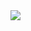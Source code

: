 <!--a href="https://github.com/mateus-aleixo">
  <img height=175 width=420 align="center" src="https://github-readme-stats-sigma-five.vercel.app/api?username=mateus-aleixo&show_icons=true&theme=tokyonight&bg_color=00000000" />
</a>
<a href="https://github.com/mateus-aleixo">
  <img height=175 width=420 align="center" src="https://github-readme-stats-sigma-five.vercel.app/api/top-langs?username=mateus-aleixo&size_weight=0.5&count_weight=0.5&layout=compact&theme=tokyonight&bg_color=00000000&langs_count=8&card_width=320" />
</a>

---
<a href="https://github.com/mateus-aleixo">
  <img height=175 width=840 align="center" src="https://github-readme-stats.vercel.app/api/wakatime?username=mateusaleixo&layout=compact&theme=tokyonight&bg_color=00000000" />
</a>

--->

<a href="https://github.com/mateus-aleixo">
  <img DISABLED-height=175 DISABLED-width=840 align="center" src="https://quotes-github-readme.vercel.app/api?type=horizontal&theme=tokyonight" />
</a>
